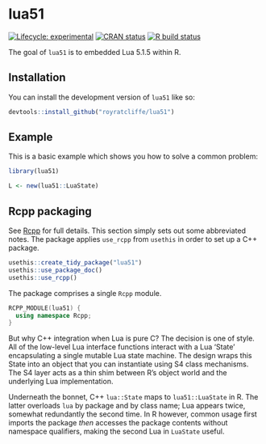 
<!-- README.md is generated from README.Rmd. Please edit that file -->

# lua51

<!-- badges: start -->

[![Lifecycle:
experimental](https://img.shields.io/badge/lifecycle-experimental-orange.svg)](https://lifecycle.r-lib.org/articles/stages.html#experimental)
[![CRAN
status](https://www.r-pkg.org/badges/version/lua51)](https://CRAN.R-project.org/package=lua51)
[![R build
status](https://github.com/royratcliffe/lua51/workflows/R-CMD-check/badge.svg)](https://github.com/royratcliffe/lua51/actions?workflow=R-CMD-check)
<!-- badges: end -->

The goal of `lua51` is to embedded Lua 5.1.5 within R.

## Installation

You can install the development version of `lua51` like so:

``` r
devtools::install_github("royratcliffe/lua51")
```

## Example

This is a basic example which shows you how to solve a common problem:

``` r
library(lua51)

L <- new(lua51::LuaState)
```

## Rcpp packaging

See [Rcpp](http://www.rcpp.org/) for full details. This section simply
sets out some abbreviated notes. The package applies `use_rcpp` from
`usethis` in order to set up a C++ package.

``` r
usethis::create_tidy_package("lua51")
usethis::use_package_doc()
usethis::use_rcpp()
```

The package comprises a single `Rcpp` module.

``` cpp
RCPP_MODULE(lua51) {
  using namespace Rcpp;
}
```

But why C++ integration when Lua is pure C? The decision is one of
style. All of the low-level Lua interface functions interact with a Lua
‘State’ encapsulating a single mutable Lua state machine. The design
wraps this State into an object that you can instantiate using S4 class
mechanisms. The S4 layer acts as a thin shim between R’s object world
and the underlying Lua implementation.

Underneath the bonnet, C++ `lua::State` maps to `lua51::LuaState` in R.
The latter overloads `lua` by package and by class name; Lua appears
twice, somewhat redundantly the second time. In R however, common usage
first imports the package *then* accesses the package contents without
namespace qualifiers, making the second Lua in `LuaState` useful.
